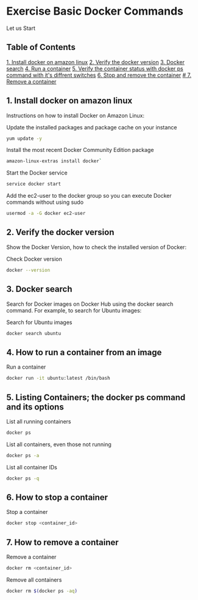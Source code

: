 # Exercise Basic Docker Commands

Let us Start

## Table of Contents
 [1. Install docker on amazon linux](#1-install-docker-on-amazon-linux)
 [2. Verify the docker version](#2-verify-the-docker-version)
 [3. Docker search](#3-docker-search)
 [4. Run a container](#4-how-to-run-a-container-from-an-image)
 [5. Verify the container status with docker ps command with it's diffrent switches](https://github.com/iamrajith/5-DaysWithKubernetes/blob/main/1-ExerciseBasicDockerCommands.md#5-listing-containers-the-docker-ps-command-and-its-options--a-and--q)
 [6. Stop and remove the container](#6-how-to-stop-a-container)
 [# 7. Remove a container](#7-how-to-remove-a-container)

## 1. Install docker on amazon linux

Instructions on how to install Docker on Amazon Linux:

Update the installed packages and package cache on your instance
```bash
yum update -y
```

Install the most recent Docker Community Edition package
```bash
amazon-linux-extras install docker`
```
Start the Docker service
```bash
service docker start
```
Add the ec2-user to the docker group so you can execute Docker commands without using sudo
```bash
usermod -a -G docker ec2-user
```

## 2. Verify the docker version

Show the Docker Version, how to check the installed version of Docker:

Check Docker version
```bash
docker --version
```
## 3. Docker search

Search for Docker images on Docker Hub using the docker search command. For example, to search for Ubuntu images:

Search for Ubuntu images
```bash
docker search ubuntu
```

## 4. How to run a container from an image

Run a container
```bash
docker run -it ubuntu:latest /bin/bash
```
## 5. Listing Containers; the docker ps command and its options

List all running containers
```bash
docker ps
```
List all containers, even those not running
```bash
docker ps -a
```
List all container IDs
```bash
docker ps -q
```
## 6. How to stop a container

Stop a container
```bash
docker stop <container_id>
```
## 7. How to remove a container

Remove a container
```bash
docker rm <container_id>
```
Remove all containers
```bash
docker rm $(docker ps -aq)
```